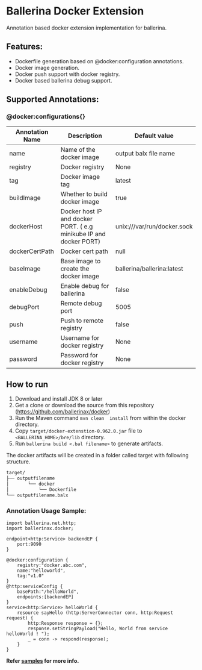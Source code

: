 # Ballerina Docker Extension
 
Annotation based docker extension implementation for ballerina. 

## Features:
- Dockerfile generation based on @docker:configuration annotations. 
- Docker image generation. 
- Docker push support with docker registry.
- Docker based ballerina debug support. 

## Supported Annotations:

### @docker:configurations{}
|**Annotation Name**|**Description**|**Default value**|
|--|--|--|
|name|Name of the docker image|output balx file name|
|registry|Docker registry|None|
|tag|Docker image tag|latest|
|buildImage|Whether to build docker image|true|
|dockerHost|Docker host IP and docker PORT. ( e.g minikube IP and docker PORT)|unix:///var/run/docker.sock|
|dockerCertPath|Docker cert path|null|
|baseImage|Base image to create the docker image|ballerina/ballerina:latest|
|enableDebug|Enable debug for ballerina|false|
|debugPort|Remote debug port|5005|
|push|Push to remote registry|false|
|username|Username for docker registry|None|
|password|Password for docker registry|None|


## How to run

1. Download and install JDK 8 or later
2. Get a clone or download the source from this repository (https://github.com/ballerinax/docker)
3. Run the Maven command ``mvn clean  install`` from within the docker directory.
4. Copy ``target/docker-extenstion-0.962.0.jar`` file to ``<BALLERINA_HOME>/bre/lib`` directory.
5. Run ``ballerina build <.bal filename>`` to generate artifacts.

The docker artifacts will be created in a folder called target with following structure.
```bash
target/
├── outputfilename
│   	└── docker
│	      	└── Dockerfile
└── outputfilename.balx
```

### Annotation Usage Sample:
```ballerina
import ballerina.net.http;
import ballerinax.docker;

endpoint<http:Service> backendEP {
    port:9090
}

@docker:configuration {
    registry:"docker.abc.com",
    name:"helloworld",
    tag:"v1.0"
}
@http:serviceConfig {
    basePath:"/helloWorld",
    endpoints:[backendEP]
}
service<http:Service> helloWorld {
    resource sayHello (http:ServerConnector conn, http:Request request) {
        http:Response response = {};
        response.setStringPayload("Hello, World from service helloWorld ! ");
        _ = conn -> respond(response);
    }
}
```
**Refer [samples](samples) for more info.**